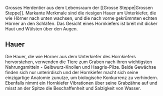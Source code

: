 Grosses Herdentier aus dem Lebensraum der [[Grosse Steppe|Grossen Steppe]]. Markante Merkmale sind die riesigen Hauer am Unterkiefer, die wie Hörner nach unten wachsen, und die nach vorne gekrümmten echten Hörner an den Schläfen. Das Gesicht eines Hornkiefers ist breit mit dicker Haut und Wülsten über den Augen. 

## Hauer
Die Hauer, die wie Hörner aus dem Unterkiefer des Hornkiefers hervorstehen, verwenden die Tiere zum Graben nach ihren wichtigsten Nahrungsmitteln - Gelbwurz-Knollen und Haagris-Pilze. Beide Gewächse finden sich nur unterirdisch und der Hornkiefer macht sich seine einzigartige Anatomie zunutze, um biologische Konkurrenz zu verhindern. 
Ebenfalls nimmt ein Hornkiefer Vibrationen über seine Grabzähne auf und misst an der Spitze die Beschaffenheit und Salzigkeit von Wasser. 